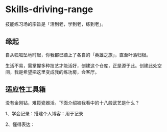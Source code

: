# Skills-driving-range
技能练习场的宗旨是「活到老，学到老，练到老」。

## 缘起

自从呱呱坠地时起，你我都已踏上了各自的「英雄之旅」，直至叶落归根。

生活不易，需掌握多种技艺才能活好，创建这个仓库，正是源于此。创建此处空间，我是希望把这里变成我的练功房，会客厅。

## 适应性工具箱

没有金刚钻，难揽瓷器活。下面介绍被我看中的十八般武艺是什么？

1、学会记录：搭建个人博客：用于记录

2、懂得表达：




